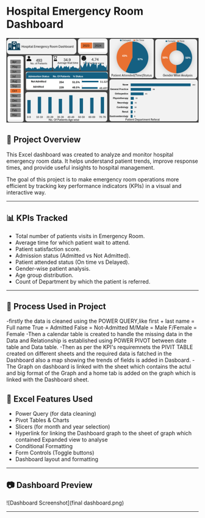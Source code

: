 # Hospital Emergency Room Dashboard
![Dashboard Preview](final_dashboard.png)



## 📌 Project Overview

This Excel dashboard was created to analyze and monitor hospital emergency room data. It helps understand patient trends, improve response times, and provide useful insights to hospital management.

The goal of this project is to make emergency room operations more efficient by tracking key performance indicators (KPIs) in a visual and interactive way.

---

## 📊 KPIs Tracked

- Total number of patients visits in Emergency Room.
- Average time for which patient wait to attend.
- Patient satisfaction score.
- Admission status (Admitted vs Not Admitted).
- Patient attended status (On time vs Delayed).
- Gender-wise patient analysis.
- Age group distribution.
- Count of Department by which the patient is referred.

---
## 📌 Process Used in Project
-firstly the data is cleaned using the POWER QUERY,like
first + last name = Full name
True = Admitted
False = Not-Admitted
M/Male = Male
F/Female = Female
-Then a calendar table is created to handle the missing data in the Data and Relationship is established using POWER PIVOT between date table and Data table.
-Then as per the KPI's requiremnets the PIVIT TABLE  created on different sheets and the required data is fatched in the Dashboard also a map showing the trends of fields is added in Dasboard.
-The Graph on dashboard is linked with the sheet which contains the actul and big format of the Graph and a home tab is added on the graph which is linked with the Dashboard sheet.

## 🧰 Excel Features Used

- Power Query (for data cleaning)
- Pivot Tables & Charts
- Slicers (for month and year selection)
- Hyperlink for linking the Dashboard graph to the sheet of graph which contained Expanded view to analyse 
- Conditional Formatting
- Form Controls (Toggle buttons)
- Dashboard layout and formatting

---

## 📷 Dashboard Preview

![Dashboard Screenshot](final dashboard.png)

---
